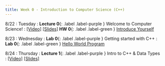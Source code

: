 ```yaml
---
title: Week 0 - Introduction to Computer Science (C++)
---
```


8/22 
: Tuesday
: **Lecture 0**{: .label .label-purple } Welcome to Computer Science!
  : [\[Video\]](https://www.youtube.com/) [\[Slides\]](https://www.youtube.com/)
  **HW 0**{: .label .label-green } [Introduce Yourself](https://edstem.org/us/courses/24341/lessons/42800)


8/23
: Wednesday
: **Lab 0**{: .label .label-purple } Getting started with C++
  : **Lab 0**{: .label .label-green } [Hello World Program](https://edstem.org/us/courses/24341/lessons/42800)

8/24 
: Thursday
: **Lecture 1**{: .label .label-purple } Intro to C++ & Data Types
  : [\[Video\]](https://www.youtube.com/) [\[Slides\]](https://www.youtube.com/)